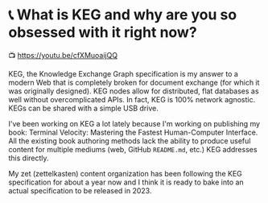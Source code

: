 # 📞 What is KEG and why are you so obsessed with it right now?

📺 <https://youtu.be/cfXMuoaijQQ>

KEG, the Knowledge Exchange Graph specification is my answer to a modern Web that is completely broken for document exchange (for which it was originally designed). KEG nodes allow for distributed, flat databases as well without overcomplicated APIs. In fact, KEG is 100% network agnostic. KEGs can be shared with a simple USB drive.

I've been working on KEG a lot lately because I'm working on publishing my book: Terminal Velocity: Mastering the Fastest Human-Computer Interface. All the existing book authoring methods lack the ability to produce useful content for multiple mediums (web, GitHub `README.md`, etc.) KEG addresses this directly.

My zet (zettelkasten) content organization has been following the KEG specification for about a year now and I think it is ready to bake into an actual specification to be released in 2023.
